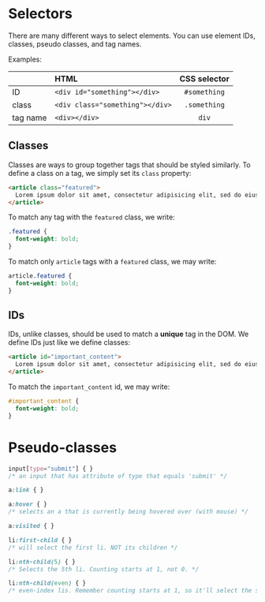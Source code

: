 # Selectors

There are many different ways to select elements. You can use element IDs, classes, pseudo classes, and tag names.

Examples:

|          | HTML                            | CSS selector |
|:-------- |:------------------------------- |:------------:|
| ID       | `<div id="something"></div>`    | `#something` |
| class    | `<div class="something"></div>` | `.something` |
| tag name | `<div></div>`                   | `div`        |


## Classes

Classes are ways to group together tags that should be styled similarly. To define a class on a tag, we simply set its `class` property:

```html
<article class="featured">
  Lorem ipsum dolor sit amet, consectetur adipisicing elit, sed do eiusmod tempor incididunt ut labore et dolore magna aliqua.
</article>
```

To match any tag with the `featured` class, we write:
```css
.featured {
  font-weight: bold;
}
```

To match only `article` tags with a `featured` class, we may write:
```css
article.featured {
  font-weight: bold;
}
```

## IDs

IDs, unlike classes, should be used to match a **unique** tag in the DOM. We define IDs just like we define classes:

```html
<article id="important_content">
  Lorem ipsum dolor sit amet, consectetur adipisicing elit, sed do eiusmod tempor incididunt ut labore et dolore magna aliqua.
</article>
```

To match the `important_content` id, we may write:

```css
#important_content {
  font-weight: bold;
}
```

[css3-selectors]: http://www.w3.org/TR/css3-selectors/#selectors


# Pseudo-classes

```css
input[type="submit"] { }
/* an input that has attribute of type that equals 'submit' */

a:link { }

a:hover { }
/* selects an a that is currently being hovered over (with mouse) */

a:visited { }

li:first-child { }
/* will select the first li. NOT its children */

li:nth-child(5) { }
/* Selects the 5th li. Counting starts at 1, not 0. */

li:nth-child(even) { }
/* even-index lis. Remember counting starts at 1, so it'll select the second, fourth, etc. */
```